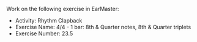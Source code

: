 Work on the following exercise in EarMaster:
- Activity: Rhythm Clapback
- Exercise Name: 4/4 - 1 bar: 8th & Quarter notes, 8th & Quarter triplets
- Exercise Number: 23.5
